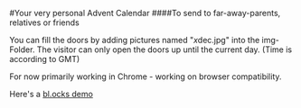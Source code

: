#Your very personal Advent Calendar
####To send to far-away-parents, relatives or friends

You can fill the doors by adding pictures named "*x*dec.jpg" into the img-Folder.
The visitor can only open the doors up until the current day.
(Time is according to GMT)

For now primarily working in Chrome - working on browser compatibility.

Here's a [bl.ocks demo](http://bl.ocks.org/jo-fu/a30ee20a21857867c3f8)
